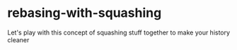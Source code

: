 # rebasing-with-squashing
Let's play with this concept of squashing stuff together to make your history cleaner
